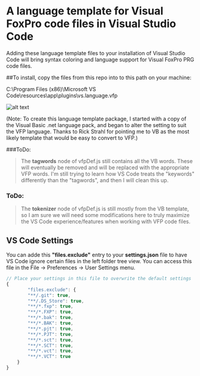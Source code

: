 # A language template for Visual FoxPro code files in Visual Studio Code
Adding these language template files to your installation of Visual Studio Code will bring syntax coloring and language support for Visual FoxPro PRG code files.

##To install, copy the files from this repo into to this path on your machine:

C:\Program Files (x86)\Microsoft VS Code\resources\app\plugins\vs.language.vfp

![alt text](http://content.screencast.com/users/MattSlay/folders/Snagit/media/2c68d695-a94e-48a7-ab57-bfaff421470e/10.04.2015-17.03.png "screenshot")


(Note: To create this language template package, I started with a copy of the Visual Basic .net language pack, and began to alter the setting to suit the VFP language. Thanks to Rick Strahl for pointing me to VB as the most likely template that would be easy to convert to VFP.)

###ToDo: 
> The **tagwords** node of vfpDef.js still contains all the VB words. These will eventually be removed and will be replaced with the appropriate VFP words. I'm still trying to learn how VS Code treats the "keywords" differently than the "tagwords", and then I will clean this up.

### ToDo: 
> The **tokenizer** node of vfpDef.js is still mostly from the VB template, so I am sure we will need some modifications here to truly maximize the VS Code experience/features when working with VFP code files.

## VS Code Settings

You can adde this **"files.exclude"** entry to your **settings.json** file to have VS Code ignore certain files in the left folder tree view. You can access this file in the File -> Preferences -> User Settings menu.

```javascript
// Place your settings in this file to overwrite the default settings
{
		"files.exclude": {
		"**/.git": true,
		"**/.DS_Store": true,
		"**/*.fxp": true,
		"**/*.FXP": true,
		"**/*.bak": true,
		"**/*.BAK": true,
		"**/*.pjt": true,
		"**/*.PJT": true,
		"**/*.sct": true,
		"**/*.SCT": true,
		"**/*.vct": true,
		"**/*.VCT": true
	}
}
```
